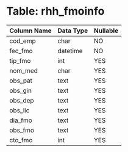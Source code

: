# Table: rhh_fmoinfo

| Column Name | Data Type | Nullable |
|-------------|-----------|----------|
| cod_emp | char | NO |
| fec_fmo | datetime | NO |
| tip_fmo | int | YES |
| nom_med | char | YES |
| obs_pat | text | YES |
| obs_gin | text | YES |
| obs_dep | text | YES |
| obs_lic | text | YES |
| dia_fmo | text | YES |
| obs_fmo | text | YES |
| cto_fmo | int | YES |

